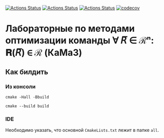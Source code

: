 [![Actions Status](https://github.com/Jovvik/methopt-lab-1/workflows/Windows/badge.svg)](https://github.com/Jovvik/methopt-lab-1/actions)
[![Actions Status](https://github.com/Jovvik/methopt-lab-1/workflows/Ubuntu/badge.svg)](https://github.com/Jovvik/methopt-lab-1/actions)
[![Actions Status](https://github.com/Jovvik/methopt-lab-1/workflows/Install/badge.svg)](https://github.com/Jovvik/methopt-lab-1/actions)
[![codecov](https://codecov.io/gh/Jovvik/methopt-lab/branch/master/graph/badge.svg?token=MY41M3TGE2)](https://codecov.io/gh/Jovvik/methopt-lab)

# Лабораторные по методами оптимизации команды ∀ 𝘙̅ ∈ ℛⁿ: 𝐑(𝘙̅) ∈ ℛ (КаМаЗ)

## Как билдить

### Из консоли

`cmake -Hall -Bbuild`

`cmake --build build`

### IDE

Необходимо указать, что основной `CmakeLists.txt` лежит в папке `all`.
